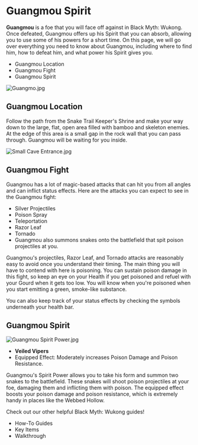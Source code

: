 # Guangmou Spirit

**Guangmou** is a foe that you will face off against in Black Myth: Wukong. Once defeated, Guangmou offers up his Spirit that you can absorb, allowing you to use some of his powers for a short time. On this page, we will go over everything you need to know about Guangmou, including where to find him, how to defeat him, and what power his Spirit gives you. 

  * Guangmou Location
  * Guangmou Fight
  * Guangmou Spirit

![Guangmo.jpg](https://oyster.ignimgs.com/mediawiki/apis.ign.com/black-myth-wukong/c/c8/Guangmo.jpg)

## Guangmou Location

Follow the path from the Snake Trail Keeper's Shrine and make your way down to the large, flat, open area filled with bamboo and skeleton enemies. At the edge of this area is a small gap in the rock wall that you can pass through. Guangmou will be waiting for you inside. 

![Small Cave Entrance.jpg](https://oyster.ignimgs.com/mediawiki/apis.ign.com/black-myth-wukong/c/ce/Small_Cave_Entrance.jpg)

## Guangmou Fight

Guangmou has a lot of magic-based attacks that can hit you from all angles and can inflict status effects. Here are the attacks you can expect to see in the Guangmou fight: 

  * Silver Projectiles 
  * Poison Spray 
  * Teleportation
  * Razor Leaf
  * Tornado
  * Guangmou also summons snakes onto the battlefield that spit poison projectiles at you. 

Guangmou's projectiles, Razor Leaf, and Tornado attacks are reasonably easy to avoid once you understand their timing. The main thing you will have to contend with here is poisoning. You can sustain poison damage in this fight, so keep an eye on your Health if you get poisoned and refuel with your Gourd when it gets too low. You will know when you're poisoned when you start emitting a green, smoke-like substance. 

You can also keep track of your status effects by checking the symbols underneath your health bar.

## Guangmou Spirit

![Guangmou Spirit Power.jpg](https://oyster.ignimgs.com/mediawiki/apis.ign.com/black-myth-wukong/8/8f/Guangmou_Spirit_Power.jpg)

  * **Veiled Vipers**
  * Equipped Effect: Moderately increases Poison Damage and Poison Resistance.

Guangmou's Spirit Power allows you to take his form and summon two snakes to the battlefield. These snakes will shoot poison projectiles at your foe, damaging them and inflicting them with poison. The equipped effect boosts your poison damage and poison resistance, which is extremely handy in places like the Webbed Hollow. 

Check out our other helpful Black Myth: Wukong guides! 

  * How-To Guides
  * Key Items
  * Walkthrough

